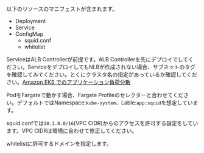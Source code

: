 以下のリソースのマニフェストが含まれます。

- Deployment
- Service
- ConfigMap
  - squid.conf
  - whitelist

ServiceはALB Controllerが前提です。ALB Controllerを先にデプロイでしてください。ServiceをデプロイしてもNLBが作成されない場合、サブネットのタグを確認してみてください。とくにクラスタ名の指定があっているか確認してください。[Amazon EKS でのアプリケーション負荷分散](https://docs.aws.amazon.com/ja_jp/eks/latest/userguide/alb-ingress.html)

PodをFargateで動かす場合、Fargate Profileのセレクターと合わせてください。デフォルトではNamespace:`kube-system`、Lable:`app:squid`を想定しています。

squid.confでは`10.1.0.0/16`(VPC CIDR)からのアクセスを許可する設定をしています。VPC CIDRは環境に合わせて修正してください。

whitelistに許可するドメインを指定します。